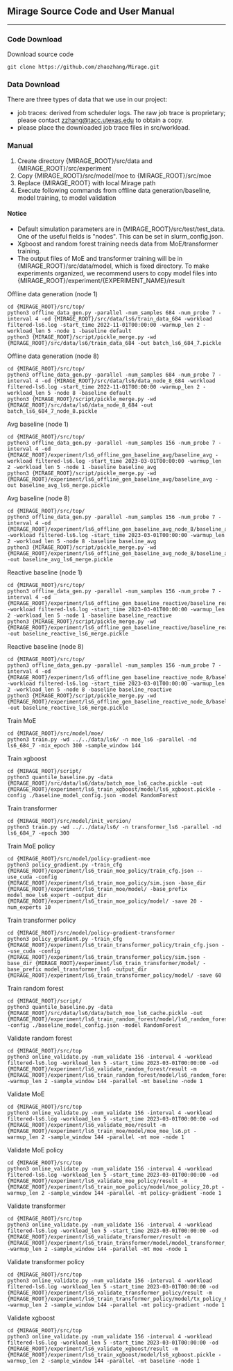 ## Mirage Source Code and User Manual

***

### Code Download

Download source code
```shell
git clone https://github.com/zhaozhang/Mirage.git
```

### Data Download

There are three types of data that we use in our project:

* job traces: derived from scheduler logs. The raw job trace is proprietary; please contact zzhang@tacc.utexas.edu to obtain a copy.
* please place the downloaded job trace files in src/workload.

### Manual

1. Create directory {MIRAGE_ROOT}/src/data and {MIRAGE_ROOT}/src/experiment
2. Copy {MIRAGE_ROOT}/src/model/moe to {MIRAGE_ROOT}/src/moe
3. Replace {MIRAGE_ROOT} with local Mirage path
4. Execute following commands from offline data generation/baseline, model training, to model validation

#### Notice
* Default simulation parameters are in {MIRAGE_ROOT}/src/test/test_data. One of the useful fields is "nodes". This can be set in slurm_config.json.
* Xgboost and random forest training needs data from MoE/transformer training.
* The output files of MoE and transformer training will be in {MIRAGE_ROOT}/src/data/model, which is fixed directory. To make experiments organized, we recommend users to copy model files into {MIRAGE_ROOT}/experiment/{EXPERIMENT_NAME}/result

Offline data generation (node 1)
```shell
cd {MIRAGE_ROOT}/src/top/
python3 offline_data_gen.py -parallel -num_samples 684 -num_probe 7 -interval 4 -od {MIRAGE_ROOT}/src/data/ls6/train_data_684 -workload filtered-ls6.log -start_time 2022-11-01T00:00:00 -warmup_len 2 -workload_len 5 -node 1 -baseline default
python3 {MIRAGE_ROOT}/script/pickle_merge.py -wd {MIRAGE_ROOT}/src/data/ls6/train_data_684 -out batch_ls6_684_7.pickle
```
Offline data generation (node 8)
```shell
cd {MIRAGE_ROOT}/src/top/
python3 offline_data_gen.py -parallel -num_samples 684 -num_probe 7 -interval 4 -od {MIRAGE_ROOT}/src/data/ls6/data_node_8_684 -workload filtered-ls6.log -start_time 2022-11-01T00:00:00 -warmup_len 2 -workload_len 5 -node 8 -baseline default
python3 {MIRAGE_ROOT}/script/pickle_merge.py -wd {MIRAGE_ROOT}/src/data/ls6/data_node_8_684 -out batch_ls6_684_7_node_8.pickle
```
Avg baseline (node 1)
```shell
cd {MIRAGE_ROOT}/src/top/
python3 offline_data_gen.py -parallel -num_samples 156 -num_probe 7 -interval 4 -od {MIRAGE_ROOT}/experiment/ls6_offline_gen_baseline_avg/baseline_avg -workload filtered-ls6.log -start_time 2023-03-01T00:00:00 -warmup_len 2 -workload_len 5 -node 1 -baseline baseline_avg
python3 {MIRAGE_ROOT}/script/pickle_merge.py -wd {MIRAGE_ROOT}/experiment/ls6_offline_gen_baseline_avg/baseline_avg -out baseline_avg_ls6_merge.pickle
```
Avg baseline (node 8)
```shell
cd {MIRAGE_ROOT}/src/top/
python3 offline_data_gen.py -parallel -num_samples 156 -num_probe 7 -interval 4 -od {MIRAGE_ROOT}/experiment/ls6_offline_gen_baseline_avg_node_8/baseline_avg -workload filtered-ls6.log -start_time 2023-03-01T00:00:00 -warmup_len 2 -workload_len 5 -node 8 -baseline baseline_avg
python3 {MIRAGE_ROOT}/script/pickle_merge.py -wd {MIRAGE_ROOT}/experiment/ls6_offline_gen_baseline_avg_node_8/baseline_avg -out baseline_avg_ls6_merge.pickle
```
Reactive baseline (node 1)
```shell
cd {MIRAGE_ROOT}/src/top/
python3 offline_data_gen.py -parallel -num_samples 156 -num_probe 7 -interval 4 -od {MIRAGE_ROOT}/experiment/ls6_offline_gen_baseline_reactive/baseline_reactive -workload filtered-ls6.log -start_time 2023-03-01T00:00:00 -warmup_len 2 -workload_len 5 -node 1 -baseline baseline_reactive
python3 {MIRAGE_ROOT}/script/pickle_merge.py -wd {MIRAGE_ROOT}/experiment/ls6_offline_gen_baseline_reactive/baseline_reactive -out baseline_reactive_ls6_merge.pickle
```
Reactive baseline (node 8)
```shell
cd {MIRAGE_ROOT}/src/top/
python3 offline_data_gen.py -parallel -num_samples 156 -num_probe 7 -interval 4 -od {MIRAGE_ROOT}/experiment/ls6_offline_gen_baseline_reactive_node_8/baseline_reactive -workload filtered-ls6.log -start_time 2023-03-01T00:00:00 -warmup_len 2 -workload_len 5 -node 8 -baseline baseline_reactive
python3 {MIRAGE_ROOT}/script/pickle_merge.py -wd {MIRAGE_ROOT}/experiment/ls6_offline_gen_baseline_reactive_node_8/baseline_reactive -out baseline_reactive_ls6_merge.pickle
```
Train MoE
```shell
cd {MIRAGE_ROOT}/src/model/moe/
python3 train.py -wd ../../data/ls6/ -n moe_ls6 -parallel -nd ls6_684_7 -mix_epoch 300 -sample_window 144
```
Train xgboost
```shell
cd {MIRAGE_ROOT}/script/
python3 quantile_baseline.py -data {MIRAGE_ROOT}/src/data/ls6/data/batch_moe_ls6_cache.pickle -out {MIRAGE_ROOT}/experiment/ls6_train_xgboost/model/ls6_xgboost.pickle -config ./baseline_model_config.json -model RandomForest
```
Train transformer
```shell
cd {MIRAGE_ROOT}/src/model/init_version/
python3 train.py -wd ../../data/ls6/ -n transformer_ls6 -parallel -nd ls6_684_7 -epoch 300
```
Train MoE policy
```shell
cd {MIRAGE_ROOT}/src/model/policy-gradient-moe
python3 policy_gradient.py -train_cfg {MIRAGE_ROOT}/experiment/ls6_train_moe_policy/train_cfg.json --use_cuda -config {MIRAGE_ROOT}/experiment/ls6_train_moe_policy/sim.json -base_dir {MIRAGE_ROOT}/experiment/ls6_train_moe/model/ -base_prefix model_moe_ls6_expert -output_dir {MIRAGE_ROOT}/experiment/ls6_train_moe_policy/model/ -save 20 -num_experts 10
```
Train transformer policy
```shell
cd {MIRAGE_ROOT}/src/model/policy-gradient-transformer
python3 policy_gradient.py -train_cfg {MIRAGE_ROOT}/experiment/ls6_train_transformer_policy/train_cfg.json --use_cuda -config {MIRAGE_ROOT}/experiment/ls6_train_transformer_policy/sim.json -base_dir {MIRAGE_ROOT}/experiment/ls6_train_transformer/model/ -base_prefix model_transformer_ls6 -output_dir {MIRAGE_ROOT}/experiment/ls6_train_transformer_policy/model/ -save 60 
```
Train random forest
```shell
cd {MIRAGE_ROOT}/script/
python3 quantile_baseline.py -data {MIRAGE_ROOT}/src/data/ls6/data/batch_moe_ls6_cache.pickle -out {MIRAGE_ROOT}/experiment/ls6_train_random_forest/model/ls6_random_forest.pickle -config ./baseline_model_config.json -model RandomForest
```
Validate random forest
```shell
cd {MIRAGE_ROOT}/src/top
python3 online_validate.py -num_validate 156 -interval 4 -workload filtered-ls6.log -workload_len 5 -start_time 2023-03-01T00:00:00 -od {MIRAGE_ROOT}/experiment/ls6_validate_random_forest/result -m {MIRAGE_ROOT}/experiment/ls6_train_random_forest/model/ls6_random_forest.pickle -warmup_len 2 -sample_window 144 -parallel -mt baseline -node 1
```
Validate MoE
```shell
cd {MIRAGE_ROOT}/src/top
python3 online_validate.py -num_validate 156 -interval 4 -workload filtered-ls6.log -workload_len 5 -start_time 2023-03-01T00:00:00 -od {MIRAGE_ROOT}/experiment/ls6_validate_moe/result -m {MIRAGE_ROOT}/experiment/ls6_train_moe/model/moe_moe_ls6.pt -warmup_len 2 -sample_window 144 -parallel -mt moe -node 1
```
Validate MoE policy
```shell
cd {MIRAGE_ROOT}/src/top
python3 online_validate.py -num_validate 156 -interval 4 -workload filtered-ls6.log -workload_len 5 -start_time 2023-03-01T00:00:00 -od {MIRAGE_ROOT}/experiment/ls6_validate_moe_policy/result -m {MIRAGE_ROOT}/experiment/ls6_train_moe_policy/model/moe_policy_20.pt -warmup_len 2 -sample_window 144 -parallel -mt policy-gradient -node 1
```
Validate transformer
```shell
cd {MIRAGE_ROOT}/src/top
python3 online_validate.py -num_validate 156 -interval 4 -workload filtered-ls6.log -workload_len 5 -start_time 2023-03-01T00:00:00 -od {MIRAGE_ROOT}/experiment/ls6_validate_transformer/result -m {MIRAGE_ROOT}/experiment/ls6_train_transformer/model/model_transformer_ls6.pt -warmup_len 2 -sample_window 144 -parallel -mt moe -node 1
```
Validate transformer policy
```shell
cd {MIRAGE_ROOT}/src/top
python3 online_validate.py -num_validate 156 -interval 4 -workload filtered-ls6.log -workload_len 5 -start_time 2023-03-01T00:00:00 -od {MIRAGE_ROOT}/experiment/ls6_validate_transformer_policy/result -m {MIRAGE_ROOT}/experiment/ls6_train_transformer_policy/model/tx_policy_60.pt -warmup_len 2 -sample_window 144 -parallel -mt policy-gradient -node 1
```
Validate xgboost
```shell
cd {MIRAGE_ROOT}/src/top
python3 online_validate.py -num_validate 156 -interval 4 -workload filtered-ls6.log -workload_len 5 -start_time 2023-03-01T00:00:00 -od {MIRAGE_ROOT}/experiment/ls6_validate_xgboost/result -m {MIRAGE_ROOT}/experiment/ls6_train_xgboost/model/ls6_xgboost.pickle -warmup_len 2 -sample_window 144 -parallel -mt baseline -node 1
```
